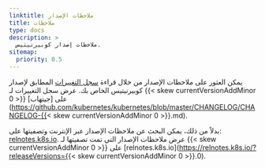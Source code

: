 ```yaml
---
linktitle: ملاحظات الإصدار
title: ملاحظات
type: docs
description: >
  ملاحظات إصدار كوبيرنيتيس.
sitemap:
  priority: 0.5
---
```


يمكن العثور على ملاحظات الإصدار من خلال قراءة [سجل التغييرات](https://github.com/kubernetes/kubernetes/tree/master/CHANGELOG)
المطابق لإصدار كوبيرنيتيس الخاص بك. عرض سجل التغييرات لـ {{< skew currentVersionAddMinor 0 >}} على
[جيتهاب](https://github.com/kubernetes/kubernetes/blob/master/CHANGELOG/CHANGELOG-{{< skew currentVersionAddMinor 0 >}}.md).

بدلاً من ذلك، يمكن البحث عن ملاحظات الإصدار عبر الإنترنت وتصفيتها على: [relnotes.k8s.io](https://relnotes.k8s.io).
عرض ملاحظات الإصدار التي تمت تصفيتها لـ {{< skew currentVersionAddMinor 0 >}} على
[relnotes.k8s.io](https://relnotes.k8s.io/?releaseVersions={{< skew currentVersionAddMinor 0 >}}.0).